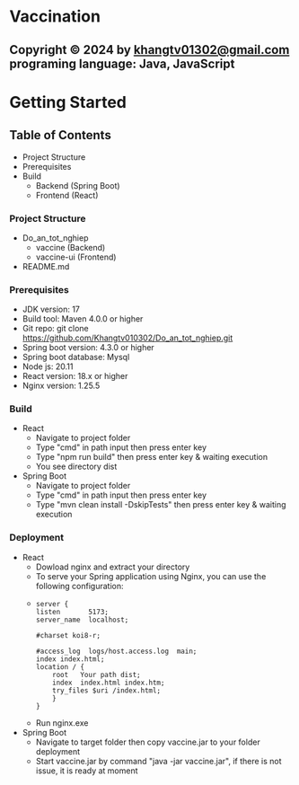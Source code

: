 # Vaccination

Copyright © 2024 by khangtv01302@gmail.com  
programing language: Java, JavaScript
---

# Getting Started
## Table of Contents
- Project Structure
- Prerequisites
- Build 
  - Backend (Spring Boot)
  - Frontend (React)
### Project Structure
- Do_an_tot_nghiep
  - vaccine (Backend)
  - vaccine-ui (Frontend)
- README.md
### Prerequisites
- JDK version: 17
- Build tool: Maven 4.0.0 or higher
- Git repo: git clone https://github.com/Khangtv010302/Do_an_tot_nghiep.git
- Spring boot version: 4.3.0 or higher
- Spring boot database: Mysql 
- Node js: 20.11
- React version: 18.x or higher
- Nginx version: 1.25.5
### Build
- React
  - Navigate to project folder
  - Type "cmd" in path input then press enter key
  - Type "npm run build" then press enter key & waiting execution
  - You see directory dist
- Spring Boot
  - Navigate to project folder
  - Type "cmd" in path input then press enter key
  - Type "mvn clean install -DskipTests" then press enter key & waiting execution
### Deployment
  - React
    - Dowload nginx and extract your directory
    - To serve your Spring application using Nginx, you can use the following configuration:
    - ```nginx 
      server {
      listen       5173;
      server_name  localhost;

      #charset koi8-r;

      #access_log  logs/host.access.log  main;
      index index.html;
      location / {
          root   Your path dist;
          index  index.html index.htm;
          try_files $uri /index.html;
          }
      }
    - Run nginx.exe
- Spring Boot
  - Navigate to target folder then copy vaccine.jar to your folder deployment
  - Start vaccine.jar by command "java -jar vaccine.jar", if there is not issue, it is ready at moment
